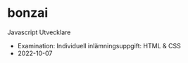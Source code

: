 # bonzai
Javascript Utvecklare
* Examination: Individuell inlämningsuppgift: HTML &amp; CSS
* 2022-10-07
